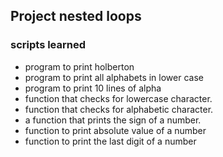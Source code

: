 ## Project nested loops
### scripts learned
* program to print holberton
* program to print all alphabets in lower case
* program to print 10 lines of alpha
* function that checks for lowercase character.
* function that checks for alphabetic character.
*  a function that prints the sign of a number.
* function to print absolute value of a number
* function to print the last digit of a number

